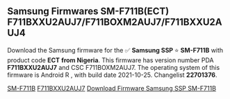 <h2>Samsung Firmwares SM-F711B(ECT) F711BXXU2AUJ7/F711BOXM2AUJ7/F711BXXU2AUJ4</h2>
Download the Samsung firmware for the ✅ <strong>Samsung SSP </strong> ⭐ <strong>SM-F711B</strong> with product code <strong>ECT</strong> <strong> from Nigeria</strong>. This firmware has version number PDA <strong>F711BXXU2AUJ7</strong> and CSC F711BOXM2AUJ7. The operating system of this firmware is Android R , with build date 2021-10-25. Changelist <strong>22701376</strong>.


[SM-F711B](https://samfirm.shop/samsung/model/SM-F711B)
[F711BXXU2AUJ7](https://samfirm.shop/samsung/pda/F711BXXU2AUJ7)
[Download Firmware Samsung SSP SM-F711B](https://samfirm.shop/samsung/firmware/468131)
